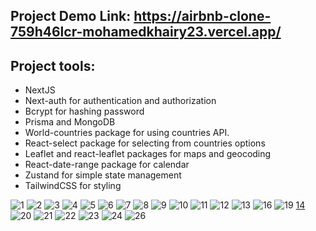 ## Project Demo Link: https://airbnb-clone-759h46lcr-mohamedkhairy23.vercel.app/

## Project tools: 
- NextJS
- Next-auth for authentication and authorization
- Bcrypt for hashing password
- Prisma and MongoDB
- World-countries package for using countries API.
- React-select package for selecting from countries options
- Leaflet and react-leaflet packages for maps and geocoding
- React-date-range package for calendar
- Zustand for simple state management
- TailwindCSS for styling

![1](https://github.com/mohamedkhairy23/Airbnb-clone/assets/82667987/e09c068c-395c-445f-a7c3-dfbd12517360)
![2](https://github.com/mohamedkhairy23/Airbnb-clone/assets/82667987/274b7aa1-b2cc-42e9-a986-f9cc3c088507)
![3](https://github.com/mohamedkhairy23/Airbnb-clone/assets/82667987/229e5fdd-948d-4a79-898b-0be06788a502)
![4](https://github.com/mohamedkhairy23/Airbnb-clone/assets/82667987/34b80981-88f1-444b-995b-a7ef8ff9236e)
![5](https://github.com/mohamedkhairy23/Airbnb-clone/assets/82667987/92f85f13-2b99-478f-8de3-2eab5263e458)
![6](https://github.com/mohamedkhairy23/Airbnb-clone/assets/82667987/e4b27710-2e6d-4d91-8695-584abd19d991)
![7](https://github.com/mohamedkhairy23/Airbnb-clone/assets/82667987/26bd6961-6888-4deb-96d4-4545373b5a6f)
![8](https://github.com/mohamedkhairy23/Airbnb-clone/assets/82667987/d8bcd415-e9b6-4064-b7c0-f48a604531cd)
![9](https://github.com/mohamedkhairy23/Airbnb-clone/assets/82667987/a68fdd8c-eb1f-465f-88f4-700d97780c55)
![10](https://github.com/mohamedkhairy23/Airbnb-clone/assets/82667987/d15f361e-620e-4165-ae74-5eeefa1c0e79)
![11](https://github.com/mohamedkhairy23/Airbnb-clone/assets/82667987/11bcc0a3-8a59-4fb4-a0c6-23126f44b302)
![12](https://github.com/mohamedkhairy23/Airbnb-clone/assets/82667987/7fe73914-7482-436e-b48b-7b1048aa19b7)
![13](https://github.com/mohamedkhairy23/Airbnb-clone/assets/82667987/9e55960d-8ed8-48f2-9968-3a0c95aaada7)
![16](https://github.com/mohamedkhairy23/Airbnb-clone/assets/82667987/caf71e21-279b-403b-b8fa-9c83c912641a)
![19](https://github.com/mohamedkhairy23/Airbnb-clone/assets/82667987/da449fcf-6ab8-4aef-a057-410192b2e5a0)
[14](https://github.com/mohamedkhairy23/Airbnb-clone/assets/82667987/012a2ed6-af8b-4563-8a72-776281b7cc44)
![20](https://github.com/mohamedkhairy23/Airbnb-clone/assets/82667987/ca286e1a-6d4c-4890-bccc-db0a2077a73e)
![21](https://github.com/mohamedkhairy23/Airbnb-clone/assets/82667987/362855df-20e3-4897-a595-db97d147684b)
![22](https://github.com/mohamedkhairy23/Airbnb-clone/assets/82667987/31c46429-49b3-4f82-b6ca-75a9ebbe5ac0)
![23](https://github.com/mohamedkhairy23/Airbnb-clone/assets/82667987/080cab60-ed1e-4444-8952-c03da76d0ed2)
![24](https://github.com/mohamedkhairy23/Airbnb-clone/assets/82667987/90af4582-a440-4e6f-9533-e439636b52cf)
![26](https://github.com/mohamedkhairy23/Airbnb-clone/assets/82667987/b1292022-ce6e-4bcf-94ac-dad25aac8582)

